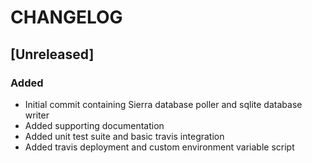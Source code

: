 # CHANGELOG

## [Unreleased]
### Added
- Initial commit containing Sierra database poller and sqlite database writer
- Added supporting documentation
- Added unit test suite and basic travis integration
- Added travis deployment and custom environment variable script